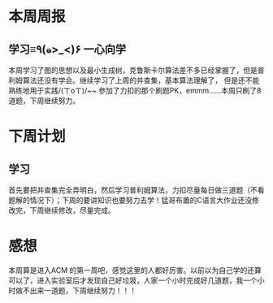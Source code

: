 # 本周周报

## 学习≡٩(๑>_<)۶ 一心向学

本周学习了图的思想以及最小生成树，克鲁斯卡尔算法差不多已经掌握了，但是普利姆算法还没有学会。继续学习了上周的并查集，基本算法理解了，
但是还不能熟练地用于实践/(ㄒoㄒ)/~~  参加了力扣的那个刷题PK，emmm......本周只刷了8道题，下周继续努力。   

# 下周计划 

## 学习

首先要把并查集完全弄明白，然后学习普利姆算法，力扣尽量每日做三道题（不看题解的情况下）；下周的要讲知识也要努力去学！猛哥布置的C语言大作业还没修改完，下周继续修改，尽量完成。

# 感想

本周算是进入ACM 的第一周吧，感觉这里的人都好厉害。以前以为自己学的还算可以了，进入实验室后才发现自己好垃圾，人家一个小时完成好几道题，我一个小时做不出来一道题，下周继续努力！！！
